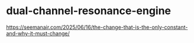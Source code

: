 # dual-channel-resonance-engine
https://seemanair.com/2025/06/16/the-change-that-is-the-only-constant-and-why-it-must-change/ 
